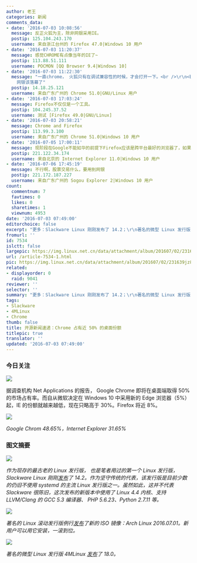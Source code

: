 ```yaml
---
author: 老王
categories: 新闻
comments_data:
- date: '2016-07-03 10:08:56'
  message: 反正火狐为主，除非网银采用IE。
  postip: 125.104.243.170
  username: 来自浙江台州的 Firefox 47.0|Windows 10 用户
- date: '2016-07-03 11:20:37'
  message: 感觉CHROME有点像当年的IE了~
  postip: 113.88.51.111
  username: POCMON [QQ Browser 9.4|Windows 10]
- date: '2016-07-03 11:22:30'
  message: "一直chrome， 火狐只有在调试兼容性的时候，才会打开一下。<br />\r\n<br />\r\n网银？这年代有支付宝，微信啥的，扫一扫就OK了，
    网银该落幕了"
  postip: 14.18.25.121
  username: 来自广东广州的 Chrome 51.0|GNU/Linux 用户
- date: '2016-07-03 17:03:24'
  message: Firefox不仅仅是一个工具。
  postip: 104.245.37.52
  username: 测试 [Firefox 49.0|GNU/Linux]
- date: '2016-07-03 20:58:21'
  message: Chrome and Firefox
  postip: 113.99.3.100
  username: 来自广东广州的 Chrome 51.0|Windows 10 用户
- date: '2016-07-05 17:00:11'
  message: 现阶段在Google不能如华的前提下Firefox应该是跨平台最好的浏览器了，如果大陆可以直连Google服务器，那么无疑Chrome是更好的选择
  postip: 221.122.34.174
  username: 来自北京的 Internet Explorer 11.0|Windows 10 用户
- date: '2016-07-06 17:45:19'
  message: 不行啊，股票交易什么，要用到网银
  postip: 221.172.187.227
  username: 来自广东广州的 Sogou Explorer 2|Windows 10 用户
count:
  commentnum: 7
  favtimes: 0
  likes: 0
  sharetimes: 1
  viewnum: 4953
date: '2016-07-03 07:49:00'
editorchoice: false
excerpt: "更多：Slackware Linux 刚刚发布了 14.2；\r\n著名的微型 Linux 发行版 4MLinux 发布了 18.0。"
fromurl: ''
id: 7534
islctt: false
largepic: https://img.linux.net.cn/data/attachment/album/201607/02/231639jz802bek4l80z2h2.jpg
url: /article-7534-1.html
pic: https://img.linux.net.cn/data/attachment/album/201607/02/231639jz802bek4l80z2h2.jpg.thumb.jpg
related:
- displayorder: 0
  raid: 9041
reviewer: ''
selector: ''
summary: "更多：Slackware Linux 刚刚发布了 14.2；\r\n著名的微型 Linux 发行版 4MLinux 发布了 18.0。"
tags:
- Slackware
- 4MLinux
- Chrome
thumb: false
title: 开源新闻速递：Chrome 占有近 50% 的桌面份额
titlepic: true
translator: ''
updated: '2016-07-03 07:49:00'
---
```


### 今日关注


![](https://img.linux.net.cn/data/attachment/album/201607/02/231639jz802bek4l80z2h2.jpg)


据调查机构 Net Applications 的报告， Google Chrome 即将在桌面端取得 50% 的市场占有率。而自从微软决定在 Windows 10 中采用新的 Edge 浏览器（5%）起，IE 的份额就越来越低，现在只略高于 30%。Firefox 将近 8%。


![](https://img.linux.net.cn/data/attachment/album/201607/02/231758dwkxs2ra4kttr0yv.jpg)


*Google Chrom 48.65%，Internet Explorer 31.65%*


### 图文摘要


![](https://img.linux.net.cn/data/attachment/album/201607/02/225112cg6x8d3ax8ax3rh3.jpg)


*作为现存的最古老的 Linux 发行版， 也是笔者用过的第一个 Linux 发行版，Slackware Linux 刚刚[发布](http://www.slackware.com/announce/14.2.php)了 14.2。作为坚守传统的代表，该发行版是目前少数的仍旧不使用 systemd 的主流 Linux 发行版之一。虽然如此，这并不代表 Slackware 很陈旧，这次发布的新版本中使用了 Linux 4.4 内核、支持 LLVM/Clang 的 GCC 5.3 编译器、 PHP 5.6.23、Python 2.7.11 等。*


![](https://img.linux.net.cn/data/attachment/album/201607/02/230011utqlt9bqnzb8lfm3.jpg)


*著名的 Linux 滚动发行版例行[发布](https://www.archlinux.org/download/)了新的 ISO 镜像：Arch Linux 2016.07.01。新用户可以用它安装，一滚到位。*


![](https://img.linux.net.cn/data/attachment/album/201607/02/230404ax2elz2t2t418i2m.jpg)


*著名的微型 Linux 发行版 4MLinux [发布](http://4mlinux-releases.blogspot.ro/2016/06/4mlinux-180-stable-released.html)了 18.0。*